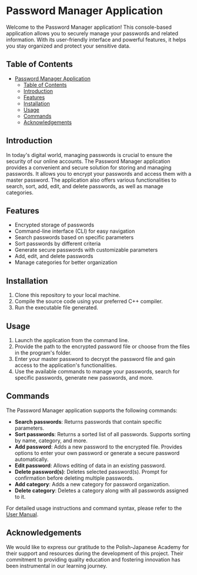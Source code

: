 # Password Manager Application



Welcome to the Password Manager application! This console-based application allows you to securely manage your passwords and related information. With its user-friendly interface and powerful features, it helps you stay organized and protect your sensitive data.

## Table of Contents
- [Password Manager Application](#password-manager-application)
  - [Table of Contents](#table-of-contents)
  - [Introduction](#introduction)
  - [Features](#features)
  - [Installation](#installation)
  - [Usage](#usage)
  - [Commands](#commands)
  - [Acknowledgements](#acknowledgements)

## Introduction
In today's digital world, managing passwords is crucial to ensure the security of our online accounts. The Password Manager application provides a convenient and secure solution for storing and managing passwords. It allows you to encrypt your passwords and access them with a master password. The application also offers various functionalities to search, sort, add, edit, and delete passwords, as well as manage categories.

## Features
- Encrypted storage of passwords
- Command-line interface (CLI) for easy navigation
- Search passwords based on specific parameters
- Sort passwords by different criteria
- Generate secure passwords with customizable parameters
- Add, edit, and delete passwords
- Manage categories for better organization

## Installation
1. Clone this repository to your local machine.
2. Compile the source code using your preferred C++ compiler.
3. Run the executable file generated.

## Usage
1. Launch the application from the command line.
2. Provide the path to the encrypted password file or choose from the files in the program's folder.
3. Enter your master password to decrypt the password file and gain access to the application's functionalities.
4. Use the available commands to manage your passwords, search for specific passwords, generate new passwords, and more.

## Commands
The Password Manager application supports the following commands:

- **Search passwords**: Returns passwords that contain specific parameters.
- **Sort passwords**: Returns a sorted list of all passwords. Supports sorting by name, category, and more.
- **Add password**: Adds a new password to the encrypted file. Provides options to enter your own password or generate a secure password automatically.
- **Edit password**: Allows editing of data in an existing password.
- **Delete password(s)**: Deletes selected password(s). Prompt for confirmation before deleting multiple passwords.
- **Add category**: Adds a new category for password organization.
- **Delete category**: Deletes a category along with all passwords assigned to it.

For detailed usage instructions and command syntax, please refer to the [User Manual](./docs/user-manual.md).

## Acknowledgements
We would like to express our gratitude to the Polish-Japanese Academy for their support and resources during the development of this project. Their commitment to providing quality education and fostering innovation has been instrumental in our learning journey.

